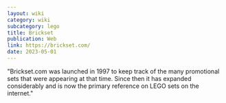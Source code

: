 ```yaml
---
layout: wiki
category: wiki
subcategory: lego
title: Brickset
publication: Web
link: https://brickset.com/
date: 2023-05-01
---
```


"Brickset.com was launched in 1997 to keep track of the many promotional sets that were appearing at that time. Since then it has expanded considerably and is now the primary reference on LEGO sets on the internet."
